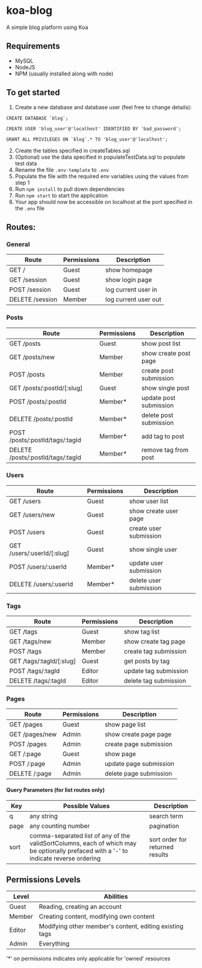 # koa-blog
A simple blog platform using Koa

## Requirements
- MySQL
- NodeJS
- NPM (usually installed along with node)

## To get started
1. Create a new database and database user (feel free to change details):
```
CREATE DATABASE `blog`;

CREATE USER 'blog_user'@'localhost' IDENTIFIED BY 'bad_password';

GRANT ALL PRIVILEGES ON `blog`.* TO 'blog_user'@'localhost';
```
2. Create the tables specified in createTables.sql
3. (Optional) use the data specified in populateTestData.sql to populate test data
4. Rename the file `.env-template` to `.env`
5. Populate the file with the required env variables using the values from step 1
6. Run `npm install` to pull down dependencies
7. Run `npm start` to start the application
8. Your app should now be accessible on localhost at the port specified in the `.env` file


## Routes:

### General

| Route                  | Permissions | Description            |
| ---------------------- | ----------- | ---------------------- |
| GET /                  | Guest       | show homepage          |
| GET /session           | Guest       | show login page        |
| POST /session          | Guest       | log current user in    |
| DELETE /session        | Member      | log current user out   |

### Posts

| Route                             | Permissions | Description            |
| --------------------------------- | ----------- | ---------------------- |
| GET /posts                        | Guest       | show post list         |
| GET /posts/new                    | Member      | show create post page  |
| POST /posts                       | Member      | create post submission |
| GET /posts/:postId/[:slug]        | Guest       | show single post       |
| POST /posts/:postId               | Member*     | update post submission |
| DELETE /posts/:postId             | Member*     | delete post submission |
| POST /posts/:postId/tags/:tagId   | Member*     | add tag to post        |
| DELETE /posts/:postId/tags/:tagId | Member*     | remove tag from post   |

### Users

| Route                      | Permissions | Description            |
| -------------------------- | ----------- | ---------------------- |
| GET /users                 | Guest       | show user list         |
| GET /users/new             | Guest       | show create user page  |
| POST /users                | Guest       | create user submission |
| GET /users/:userId/[:slug] | Guest       | show single user       |
| POST /users/:userId        | Member*     | update user submission |
| DELETE /users/:userId      | Member*     | delete user submission |

### Tags

| Route                             | Permissions | Description            |
| --------------------------------- | ----------- | ---------------------- |
| GET /tags                         | Guest       | show tag list          |
| GET /tags/new                     | Member      | show create tag page   |
| POST /tags                        | Member      | create tag submission  |
| GET /tags/:tagId/[:slug]          | Guest       | get posts by tag       |
| POST /tags/:tagId                 | Editor      | update tag submission  |
| DELETE /tags/:tagId               | Editor      | delete tag submission  |

### Pages

| Route                  | Permissions | Description            |
| ---------------------- | ----------- | ---------------------- |
| GET /pages             | Guest       | show page list         |
| GET /pages/new         | Admin       | show create page page  |
| POST /pages            | Admin       | create page submission |
| GET /:page             | Guest       | show page              |
| POST /:page            | Admin       | update page submission |
| DELETE /:page          | Admin       | delete page submission |

#### Query Parameters (for list routes only)

| Key  | Possible Values     | Description |
| ---- | ------------------- | ----------- |
| q    | any string          | search term |
| page | any counting number | pagination  |
| sort | comma-separated list of any of the validSortColumns, each of which may be optionally prefaced with a '-' to indicate reverse ordering | sort order for returned results |

## Permissions Levels

| Level  | Abilities                                               |
| ------ | ------------------------------------------------------- |
| Guest  | Reading, creating an account                            |
| Member | Creating content, modifying own content                 |
| Editor | Modifying other member's content, editing existing tags |
| Admin  | Everything                                              |

'*' on permissions indicates only applicable for 'owned' resources